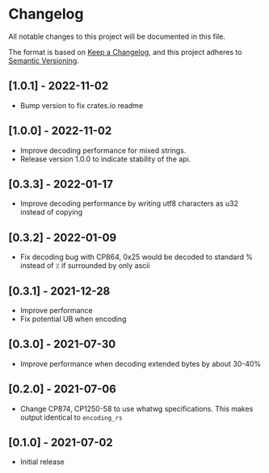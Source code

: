 # Changelog
All notable changes to this project will be documented in this file.

The format is based on [Keep a Changelog](https://keepachangelog.com/en/1.0.0/),
and this project adheres to [Semantic Versioning](https://semver.org/spec/v2.0.0.html).

## [1.0.1] - 2022-11-02
- Bump version to fix crates.io readme

## [1.0.0] - 2022-11-02
- Improve decoding performance for mixed strings.
- Release version 1.0.0 to indicate stability of the api.
## [0.3.3] - 2022-01-17
- Improve decoding performance by writing utf8 characters as u32 instead of copying

## [0.3.2] - 2022-01-09
- Fix decoding bug with CP864, 0x25 would be decoded to standard % instead of ٪ if surrounded by only ascii

## [0.3.1] - 2021-12-28
- Improve performance
- Fix potential UB when encoding

## [0.3.0] - 2021-07-30
- Improve performance when decoding extended bytes by about 30-40%

## [0.2.0] - 2021-07-06
- Change CP874, CP1250-58 to use whatwg specifications. This makes output identical to `encoding_rs`

## [0.1.0] - 2021-07-02
- Initial release
